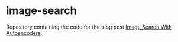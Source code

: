 # image-search

Repository containing the code for the blog post [Image Search With Autoencoders](https://dantegates.github.io/2018/05/01/Image-Search-With-Autoencoders.html).
